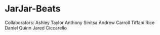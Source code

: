 # JarJar-Beats

Collaborators: 
Ashley Taylor 
Anthony Sinitsa 
Andrew Carroll 
Tiffani Rice 
Daniel Quinn 
Jared Ciccarello
